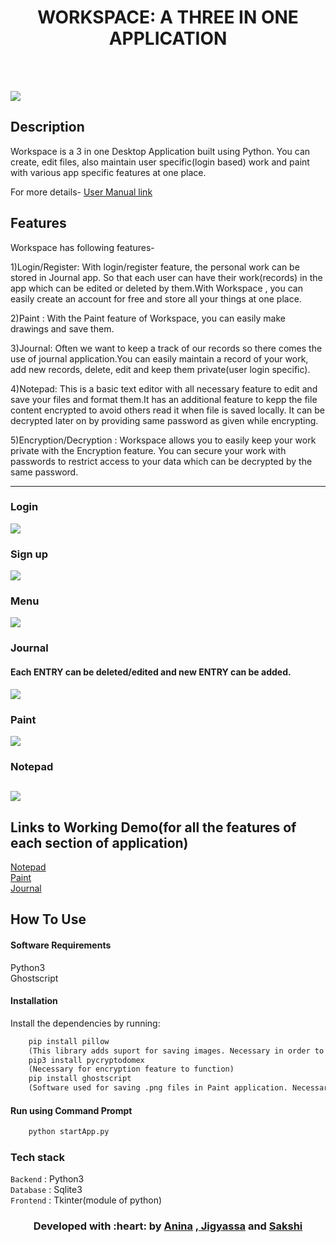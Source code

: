 </p>
<h1 align = 'center'>WORKSPACE: A THREE IN ONE APPLICATION</h1>
<br>


<br>

[![](https://img.shields.io/badge/Made_with-Python3-blue?style=for-the-badge&logo=python)](https://www.python.org "Python3")

</p>

## Description ##

Workspace is a 3 in one Desktop Application built using Python.
You can create, edit files, also maintain user specific(login based) work and paint with various app specific features at one place.

<p>
For more details-
<a href="https://docs.google.com/document/d/1LdgY1ZZUIRn6PmGC436N0veKylZUyKWu4a_pkZJxp3c/edit?ts=5eb16a73#">
User Manual link 
</a>
</p>

## Features ##
Workspace has following features-

1)Login/Register: With login/register feature, the personal work can be stored in Journal app. So that each user can have their
work(records) in the app which can be edited or deleted by them.With Workspace , you can easily create an account for free 
and store all your things at one place.

2)Paint : With the Paint feature of Workspace, you can easily make drawings and save them.

3)Journal: Often we want to keep a track of our records so there comes the use of journal application.You can easily maintain 
a record of your work, add new records, delete, edit and keep them private(user login specific).

4)Notepad: This is a basic text editor with all necessary feature to edit and save your files and format them.It has an additional 
feature to kepp the file content encrypted to avoid others read it when file is saved locally. It can be decrypted later on by 
providing same password as given while encrypting.

5)Encryption/Decryption : Workspace allows you to easily keep your work private with the Encryption feature.
You can secure your work with passwords to restrict access to your data which can be decrypted by the same password.

----------------------------------------------------------------------------------------
### Login ###
![](https://github.com/sakship31/Workspace/blob/master/Photos_Videos/Login.PNG)
### Sign up ###
![](https://github.com/sakship31/Workspace/blob/master/Photos_Videos/sign.PNG)
### Menu ###
![](https://github.com/sakship31/Workspace/blob/master/Photos_Videos/Menu.PNG)
### Journal ###
#### Each ENTRY can be deleted/edited and new ENTRY can be added. ####
![](https://github.com/sakship31/Workspace/blob/master/Photos_Videos/Journal.PNG)
### Paint ###
![](https://github.com/sakship31/Workspace/blob/master/Photos_Videos/Paint.PNG)
### Notepad ###
![](https://github.com/sakship31/Workspace/blob/master/Photos_Videos/Notepad.PNG)
---------------------------------------------------------------------------------------
## Links to Working Demo(for all the features of each section of application) ##
<a href="https://drive.google.com/open?id=1KhFHr0POrpcdDLyxmiYjFrjdDchQ2dEf">
Notepad
</a>
<br>
<a href="https://drive.google.com/file/d/1ZO24JblKM35Pim56SlFh658SjmF6Rlel/view?usp=sharing">
Paint
</a>
<br>
<a href="https://drive.google.com/open?id=1mzlh8hAd1YntmXnD1AnCVU5tID2fH7YJ">
Journal 
</a>
<br>

## How To Use
#### Software Requirements
Python3<br>
Ghostscript

#### Installation
Install the dependencies by running:
```html  
    pip install pillow
    (This library adds suport for saving images. Necessary in order to run Paint app.)
    pip3 install pycryptodomex
    (Necessary for encryption feature to function)
    pip install ghostscript
    (Software used for saving .png files in Paint application. Necessary for save feature to function )
```

#### Run using Command Prompt

```html
    python startApp.py
```

###             Tech stack
`Backend` : Python3  <br>
`Database` : Sqlite3 <br>
`Frontend` : Tkinter(module of python)  <br>

<h3 align="center"><b>Developed with :heart: by <a href="https://github.com/anina512">Anina</a> ,<a href="https://github.com/Laborious-Coder"> Jigyassa</a> and <a href="https://github.com/sakship31/">Sakshi</a></b></h1>

